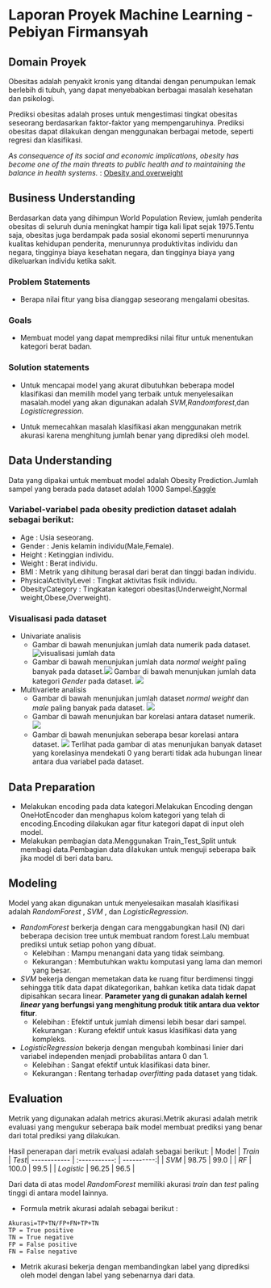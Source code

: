 # Laporan Proyek Machine Learning - Pebiyan Firmansyah 

## Domain Proyek

Obesitas adalah penyakit kronis yang ditandai dengan penumpukan lemak berlebih di tubuh, yang dapat menyebabkan berbagai masalah kesehatan dan psikologi.

Prediksi obesitas adalah proses untuk mengestimasi tingkat obesitas seseorang berdasarkan faktor-faktor yang mempengaruhinya. Prediksi obesitas dapat dilakukan dengan menggunakan berbagai metode, seperti regresi dan klasifikasi.

*As consequence of its social and economic implications, obesity has become one of the main threats to public health and to maintaining the balance in health systems.* :  [Obesity and overweight](https://www.mendeley.com/catalogue/7ecbf93d-afbf-3501-8932-91e65c9f27ce)

## Business Understanding

Berdasarkan data yang dihimpun World Population Review, jumlah penderita obesitas di seluruh dunia meningkat hampir tiga kali lipat sejak 1975.Tentu saja, obesitas juga berdampak pada sosial ekonomi seperti menurunnya kualitas kehidupan penderita, menurunnya produktivitas individu dan negara, tingginya biaya kesehatan negara, dan tingginya biaya yang dikeluarkan individu ketika sakit. 

### Problem Statements

- Berapa nilai fitur yang bisa dianggap seseorang mengalami obesitas.

### Goals

- Membuat model yang dapat memprediksi nilai fitur untuk menentukan kategori berat badan.

### Solution statements

- Untuk mencapai model yang akurat dibutuhkan beberapa model klasifikasi dan memilih model yang terbaik untuk menyelesaikan masalah.model yang akan digunakan adalah *SVM*,*Randomforest*,dan *Logisticregression*.

- Untuk memecahkan masalah klasifikasi akan menggunakan metrik akurasi karena menghitung jumlah benar yang diprediksi oleh model.

## Data Understanding

Data yang dipakai untuk membuat model adalah Obesity Prediction.Jumlah sampel yang berada pada dataset adalah 1000 Sampel.[Kaggle](https://www.kaggle.com/datasets/mrsimple07/obesity-prediction/download?datasetVersionNumber=1)
### Variabel-variabel pada obesity prediction dataset adalah sebagai berikut:

- Age       : Usia seseorang.
- Gender : Jenis kelamin individu(Male,Female).
- Height  : Ketinggian individu.
- Weight : Berat individu.
- BMI      : Metrik yang dihitung berasal dari berat dan tinggi badan individu.
- PhysicalActivityLevel : Tingkat aktivitas fisik individu.
- ObesityCategory       : Tingkatan kategori obesitas(Underweight,Normal weight,Obese,Overweight).

### Visualisasi pada dataset
- Univariate analisis
  - Gambar di bawah menunjukan jumlah data numerik pada dataset.![visualisasi jumlah data](https://github.com/ZedGred/Proyek_1/blob/main/eda.png?raw=true)
  - Gambar di bawah menunjukan jumlah data *normal weight* paling banyak pada dataset.![](https://github.com/ZedGred/Proyek_1/blob/main/download%20(3).png?raw=true)
  Gambar di bawah menunjukan jumlah data kategori *Gender* pada dataset.
![](https://github.com/ZedGred/Proyek_1/blob/main/download%20(5).png?raw=true)
- Multivariete analisis
  - Gambar di bawah menunjukan jumlah dataset *normal weight* dan *male* paling banyak pada dataset.
![](https://github.com/ZedGred/Proyek_1/blob/main/download%20(4).png?raw=true)
  - Gambar di bawah menunjukan bar korelasi antara dataset numerik.
![](https://github.com/ZedGred/Proyek_1/blob/main/download%20(2).png?raw=true)
  - Gambar di bawah menunjukan seberapa besar korelasi antara dataset.
![](https://github.com/ZedGred/Proyek_1/blob/main/download%20(1).png?raw=true)
Terlihat pada gambar di atas menunjukan banyak dataset yang korelasinya mendekati 0 yang berarti tidak ada hubungan linear antara dua variabel pada dataset.

## Data Preparation
- Melakukan encoding pada data kategori.Melakukan Encoding dengan OneHotEncoder dan menghapus kolom kategori yang telah di encoding.Encoding dilakukan agar fitur kategori dapat di input oleh model.
- Melakukan pembagian data.Menggunakan Train_Test_Split untuk membagi data.Pembagian data dilakukan untuk menguji seberapa baik jika model di beri data baru.



## Modeling
Model yang akan digunakan untuk menyelesaikan masalah klasifikasi adalah *RandomForest* , *SVM* , dan *LogisticRegression*.
- *RandomForest* berkerja dengan cara menggabungkan hasil (N) dari beberapa decision tree untuk membuat random forest.Lalu membuat prediksi untuk setiap pohon yang dibuat.
    - Kelebihan    : Mampu menangani data yang tidak seimbang.
  - Kekurangan : Membutuhkan waktu komputasi yang lama dan memori yang besar.
- *SVM* bekerja dengan memetakan data ke ruang fitur berdimensi tinggi sehingga titik data dapat dikategorikan, bahkan ketika data tidak dapat dipisahkan secara linear.
**Parameter yang di gunakan adalah kernel *linear* yang berfungsi yang menghitung produk titik antara dua vektor fitur**.
  - Kelebihan    : Efektif untuk jumlah dimensi lebih besar dari sampel.
Kekurangan : Kurang efektif untuk kasus klasifikasi data yang kompleks.
- *LogisticRegression* bekerja dengan mengubah kombinasi linier dari variabel independen menjadi probabilitas antara 0 dan 1.
  - Kelebihan    : Sangat efektif untuk klasifikasi data biner.
  - Kekurangan : Rentang terhadap *overfitting* pada dataset yang tidak.


## Evaluation
Metrik yang digunakan adalah metrics akurasi.Metrik akurasi adalah metrik evaluasi yang mengukur seberapa baik model membuat prediksi yang benar dari total prediksi yang dilakukan. 

Hasil penerapan dari metrik evaluasi adalah sebagai berikut:
| Model            |  *Train*	  | *Test*|
------------ | :-----------: | ----------:|
| *SVM* 	    | 98.75	 | 99.0 |
| *RF*	        | 100.0	 | 99.5 |
| *Logistic* |	96.25	 | 96.5 |

Dari data di atas model *RandomForest* memiliki akurasi *train* dan *test* paling tinggi di antara model lainnya.

- Formula metrik akurasi adalah sebagai berikut : 
```
Akurasi=TP+TN/FP+FN+TP+TN
TP = True positive
TN = True negative 
FP = False positive
FN = False negative
```

- Metrik akurasi bekerja dengan membandingkan label yang diprediksi oleh model dengan label yang sebenarnya dari data. 







